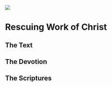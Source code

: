 <img class="intro-right" src="/images/book-ccss-3.jpg">

# Rescuing Work of Christ

## The Text

## The Devotion

## The Scriptures
